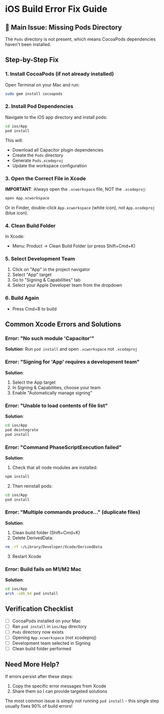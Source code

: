 # iOS Build Error Fix Guide

## 🚨 Main Issue: Missing Pods Directory
The `Pods` directory is not present, which means CocoaPods dependencies haven't been installed.

## Step-by-Step Fix

### 1. Install CocoaPods (if not already installed)
Open Terminal on your Mac and run:
```bash
sudo gem install cocoapods
```

### 2. Install Pod Dependencies
Navigate to the iOS app directory and install pods:
```bash
cd ios/App
pod install
```

This will:
- Download all Capacitor plugin dependencies
- Create the `Pods` directory
- Generate `Pods.xcodeproj`
- Update the workspace configuration

### 3. Open the Correct File in Xcode
**IMPORTANT**: Always open the `.xcworkspace` file, NOT the `.xcodeproj`:
```bash
open App.xcworkspace
```

Or in Finder, double-click `App.xcworkspace` (white icon), not `App.xcodeproj` (blue icon).

### 4. Clean Build Folder
In Xcode:
- Menu: Product → Clean Build Folder (or press Shift+Cmd+K)

### 5. Select Development Team
1. Click on "App" in the project navigator
2. Select "App" target
3. Go to "Signing & Capabilities" tab
4. Select your Apple Developer team from the dropdown

### 6. Build Again
- Press Cmd+B to build

## Common Xcode Errors and Solutions

### Error: "No such module 'Capacitor'"
**Solution**: Run `pod install` and open `.xcworkspace` not `.xcodeproj`

### Error: "Signing for 'App' requires a development team"
**Solution**: 
1. Select the App target
2. In Signing & Capabilities, choose your team
3. Enable "Automatically manage signing"

### Error: "Unable to load contents of file list"
**Solution**: 
```bash
cd ios/App
pod deintegrate
pod install
```

### Error: "Command PhaseScriptExecution failed"
**Solution**: 
1. Check that all node modules are installed:
```bash
npm install
```
2. Then reinstall pods:
```bash
cd ios/App
pod install
```

### Error: "Multiple commands produce..." (duplicate files)
**Solution**: 
1. Clean build folder (Shift+Cmd+K)
2. Delete DerivedData:
```bash
rm -rf ~/Library/Developer/Xcode/DerivedData
```
3. Restart Xcode

### Error: Build fails on M1/M2 Mac
**Solution**: 
```bash
cd ios/App
arch -x86_64 pod install
```

## Verification Checklist
- [ ] CocoaPods installed on your Mac
- [ ] Ran `pod install` in `ios/App` directory
- [ ] `Pods` directory now exists
- [ ] Opening `App.xcworkspace` (not xcodeproj)
- [ ] Development team selected in Signing
- [ ] Clean build folder performed

## Need More Help?
If errors persist after these steps:
1. Copy the specific error messages from Xcode
2. Share them so I can provide targeted solutions

The most common issue is simply not running `pod install` - this single step usually fixes 90% of build errors!
